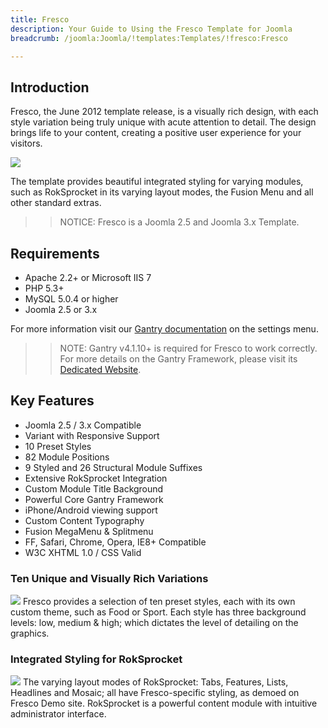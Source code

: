 ```yaml
---
title: Fresco
description: Your Guide to Using the Fresco Template for Joomla
breadcrumb: /joomla:Joomla/!templates:Templates/!fresco:Fresco

---
```


Introduction
-----
Fresco, the June 2012 template release, is a visually rich design, with each style variation being truly unique with acute attention to detail. The design brings life to your content, creating a positive user experience for your visitors.

![][fresco]

The template provides beautiful integrated styling for varying modules, such as RokSprocket in its varying layout modes, the Fusion Menu and all other standard extras.

>> NOTICE: Fresco is a Joomla 2.5 and Joomla 3.x Template.

Requirements
-----
* Apache 2.2+ or Microsoft IIS 7
* PHP 5.3+
* MySQL 5.0.4 or higher
* Joomla 2.5 or 3.x

For more information visit our [Gantry documentation][gantry] on the settings menu.

>> NOTE: Gantry v4.1.10+ is required for Fresco to work correctly. For more details on the Gantry Framework, please visit its [Dedicated Website][gantry].

Key Features
-----
* Joomla 2.5 / 3.x Compatible
* Variant with Responsive Support
* 10 Preset Styles
* 82 Module Positions
* 9 Styled and 26 Structural Module Suffixes
* Extensive RokSprocket Integration
* Custom Module Title Background
* Powerful Core Gantry Framework
* iPhone/Android viewing support
* Custom Content Typography
* Fusion MegaMenu & Splitmenu
* FF, Safari, Chrome, Opera, IE8+ Compatible
* W3C XHTML 1.0 / CSS Valid

### Ten Unique and Visually Rich Variations
![][level]
Fresco provides a selection of ten preset styles, each with its own custom theme, such as Food or Sport. Each style has three background levels: low, medium & high; which dictates the level of detailing on the graphics.

### Integrated Styling for RokSprocket
![][roksprocket]
The varying layout modes of RokSprocket: Tabs, Features, Lists, Headlines and Mosaic; all have Fresco-specific styling, as demoed on Fresco Demo site. RokSprocket is a powerful content module with intuitive administrator interface.

[gantry]: http://www.gantry-framework.org/
[fresco]: assets/fresco2.jpeg
[level]: assets/level.jpg
[roksprocket]: assets/roksprocket.jpg
[filezilla]: https://filezilla-project.org
[launcher]: ../../start/rocketlauncher.md
[strips]: assets/strips.jpg
[k2]: assets/k2.jpg
